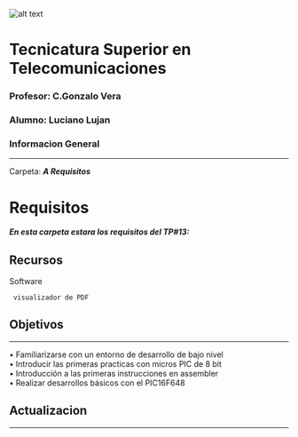 ![alt text](/Recursos/visuales/caratula.png)
# Tecnicatura Superior en Telecomunicaciones
### Profesor: C.Gonzalo Vera   
### Alumno: Luciano Lujan

### Informacion General
***
Carpeta: ***A Requisitos***
# Requisitos
  
***En esta carpeta estara los requisitos del TP#13:***





## Recursos
Software 
```
 visualizador de PDF
```
## Objetivos
***
• Familiarizarse con un entorno de desarrollo de bajo nivel   
• Introducir las primeras practicas con micros PIC de 8 bit  
• Introducción a las primeras instrucciones en assembler  
• Realizar desarrollos básicos con el PIC16F648  

## Actualizacion
***